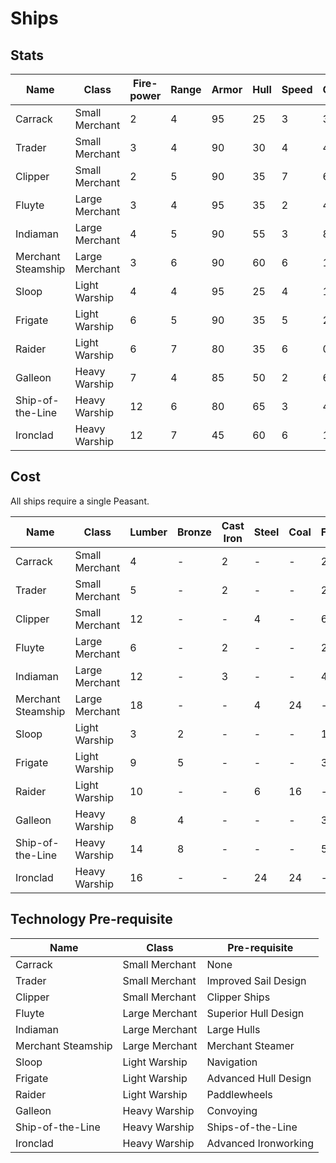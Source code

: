 # Ships

## Stats

| Name               | Class          | Fire-power | Range | Armor | Hull | Speed | Cargo |
|--------------------|----------------|------------|-------|-------|------|-------|-------|
| Carrack            | Small Merchant | 2          | 4     | 95    | 25   | 3     | 3     |
| Trader             | Small Merchant | 3          | 4     | 90    | 30   | 4     | 4     |
| Clipper            | Small Merchant | 2          | 5     | 90    | 35   | 7     | 6     |
| Fluyte             | Large Merchant | 3          | 4     | 95    | 35   | 2     | 4     |
| Indiaman           | Large Merchant | 4          | 5     | 90    | 55   | 3     | 8     |
| Merchant Steamship | Large Merchant | 3          | 6     | 90    | 60   | 6     | 10    |
| Sloop              | Light Warship  | 4          | 4     | 95    | 25   | 4     | 1     |
| Frigate            | Light Warship  | 6          | 5     | 90    | 35   | 5     | 2     |
| Raider             | Light Warship  | 6          | 7     | 80    | 35   | 6     | 0     |
| Galleon            | Heavy Warship  | 7          | 4     | 85    | 50   | 2     | 6     |
| Ship-of-the-Line   | Heavy Warship  | 12         | 6     | 80    | 65   | 3     | 4     |
| Ironclad           | Heavy Warship  | 12         | 7     | 45    | 60   | 6     | 1     |

## Cost

All ships require a single Peasant.

| Name               | Class          | Lumber | Bronze | Cast Iron | Steel | Coal | Fabric |
|--------------------|----------------|--------|--------|-----------|-------|------|--------|
| Carrack            | Small Merchant | 4      | -      | 2         | -     | -    | 2      |
| Trader             | Small Merchant | 5      | -      | 2         | -     | -    | 2      |
| Clipper            | Small Merchant | 12     | -      | -         | 4     | -    | 6      |
| Fluyte             | Large Merchant | 6      | -      | 2         | -     | -    | 2      |
| Indiaman           | Large Merchant | 12     | -      | 3         | -     | -    | 4      |
| Merchant Steamship | Large Merchant | 18     | -      | -         | 4     | 24   | -      |
| Sloop              | Light Warship  | 3      | 2      | -         | -     | -    | 1      |
| Frigate            | Light Warship  | 9      | 5      | -         | -     | -    | 3      |
| Raider             | Light Warship  | 10     | -      | -         | 6     | 16   | -      |
| Galleon            | Heavy Warship  | 8      | 4      | -         | -     | -    | 3      |
| Ship-of-the-Line   | Heavy Warship  | 14     | 8      | -         | -     | -    | 5      |
| Ironclad           | Heavy Warship  | 16     | -      | -         | 24    | 24   | -      |

## Technology Pre-requisite

| Name               | Class          | Pre-requisite        |
|--------------------|----------------|----------------------|
| Carrack            | Small Merchant | None                 |
| Trader             | Small Merchant | Improved Sail Design |
| Clipper            | Small Merchant | Clipper Ships        |
| Fluyte             | Large Merchant | Superior Hull Design |
| Indiaman           | Large Merchant | Large Hulls          |
| Merchant Steamship | Large Merchant | Merchant Steamer     |
| Sloop              | Light Warship  | Navigation           |
| Frigate            | Light Warship  | Advanced Hull Design |
| Raider             | Light Warship  | Paddlewheels         |
| Galleon            | Heavy Warship  | Convoying            |
| Ship-of-the-Line   | Heavy Warship  | Ships-of-the-Line    |
| Ironclad           | Heavy Warship  | Advanced Ironworking |
